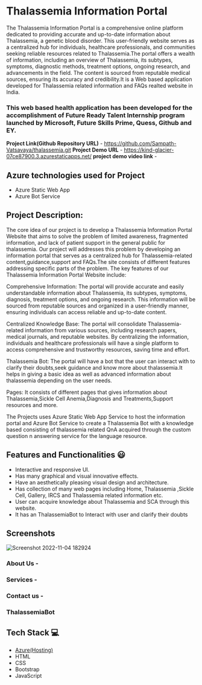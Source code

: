 
# Thalassemia Information Portal

The Thalassemia Information Portal is a comprehensive online platform dedicated to providing accurate and up-to-date information about Thalassemia, a genetic blood disorder. This user-friendly website serves as a centralized hub for individuals, healthcare professionals, and communities seeking reliable resources related to Thalassemia.The portal offers a wealth of information, including an overview of Thalassemia, its subtypes, symptoms, diagnostic methods, treatment options, ongoing research, and advancements in the field. The content is sourced from reputable medical sources, ensuring its accuracy and credibility.It is a Web based application developed for Thalassemia related information and FAQs realted website in India.

### This web based health application has been developed for the accomplishment of Future Ready Talent Internship program launched by Microsoft, Future Skills Prime, Quess, Github and EY.


**Project Link(Github Repository URL)** - https://github.com/Sampath-Vatsavaya/thalassemia.git
**Project Demo URL** - https://kind-glacier-07ce87900.3.azurestaticapps.net/
**project demo video link** - 

## Azure technologies used for Project

- Azure Static Web App
- Azure Bot Service
## Project Description:
The core idea of our project is to develop a Thalassemia Information Portal Website that aims to solve the problem of limited awareness, fragmented information, and lack of patient support in the general public for thalassemia. Our project will addresses this problem by developing an information portal that serves as a centralized hub for Thalassemia-related content,guidance,support and FAQs.The site consists of different features addressing  specific parts of the problem.
The key features of our Thalassemia Information Portal Website include:

Comprehensive Information: The portal will provide accurate and easily understandable information about Thalassemia, its subtypes, symptoms, diagnosis, treatment options, and ongoing research. This information will be sourced from reputable sources and organized in a user-friendly manner, ensuring individuals can access reliable and up-to-date content.

Centralized Knowledge Base: The portal will consolidate Thalassemia-related information from various sources, including research papers, medical journals, and reputable websites. By centralizing the information, individuals and healthcare professionals will have a single platform to access comprehensive and trustworthy resources, saving time and effort.

Thalassemia Bot: The portal will have a bot that the user can interact with to clarify their doubts,seek guidance and know more about thalassemia.It helps in giving a basic idea as well as advanced information about thalassemia depending on the user needs.

Pages: It consists of different pages that gives information about Thalassemia,Sickle Cell Anemia,Diagnosis and Treatments,Support resources and more.

The Projects uses Azure Static Web App Service to host the information portal and Azure Bot Service to create a Thalassemia Bot with a knowledge based consisting of thalassemia related QnA acquired through the custom question n answering service for the language resource.

## Features and Functionalities 😃

- Interactive and responsive UI.
- Has many graphical and visual innovative effects.
- Have an aesthetically pleasing visual design and architecture.
- Has collection of many web pages including Home, Thalassemia ,Sickle Cell, Gallery, IRCS and Thalassemia related information etc.
- User can acquire knowledge about Thalassemia and SCA through this website.
- It has an ThalassemiaBot to Interact with user and clarify their doubts

## Screenshots

![Screenshot 2022-11-04 182924](https://user-images.githubusercontent.com/116783215/199978305-c83e5671-1656-437e-91a8-b030278a7fe8.png)



   

### About Us -



### Services -



### Contact us -



### ThalassemiaBot







## Tech Stack 💻

- [Azure(Hosting)](https://azure.microsoft.com/en-in/features/azure-portal/)
- HTML
- CSS
- Bootstrap
- JavaScript
